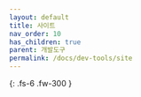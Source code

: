 ```yaml
---
layout: default
title: 사이트
nav_order: 10
has_children: true
parent: 개발도구
permalink: /docs/dev-tools/site
---
```


{: .fs-6 .fw-300 }
